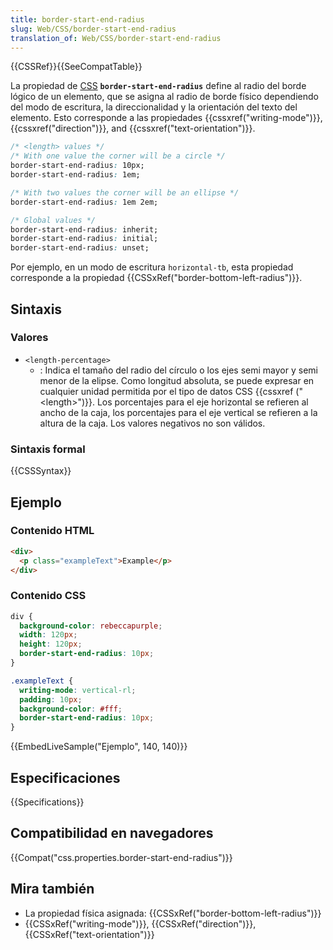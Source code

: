 ```yaml
---
title: border-start-end-radius
slug: Web/CSS/border-start-end-radius
translation_of: Web/CSS/border-start-end-radius
---
```

{{CSSRef}}{{SeeCompatTable}}

La propiedad de [CSS](/es/docs/Web/CSS) **`border-start-end-radius`** define al radio del borde lógico de un elemento, que se asigna al radio de borde físico dependiendo del modo de escritura, la direccionalidad y la orientación del texto del elemento. Esto corresponde a las propiedades {{cssxref("writing-mode")}}, {{cssxref("direction")}}, and {{cssxref("text-orientation")}}.

```css
/* <length> values */
/* With one value the corner will be a circle */
border-start-end-radius: 10px;
border-start-end-radius: 1em;

/* With two values the corner will be an ellipse */
border-start-end-radius: 1em 2em;

/* Global values */
border-start-end-radius: inherit;
border-start-end-radius: initial;
border-start-end-radius: unset;
```

Por ejemplo, en un modo de escritura `horizontal-tb`, esta propiedad corresponde a la propiedad {{CSSxRef("border-bottom-left-radius")}}.

## Sintaxis

### Valores

- `<length-percentage>`
  - : Indica el tamaño del radio del círculo o los ejes semi mayor y semi menor de la elipse. Como longitud absoluta, se puede expresar en cualquier unidad permitida por el tipo de datos CSS {{cssxref ("&lt;length&gt;")}}. Los porcentajes para el eje horizontal se refieren al ancho de la caja, los porcentajes para el eje vertical se refieren a la altura de la caja. Los valores negativos no son válidos.

### Sintaxis formal

{{CSSSyntax}}

## Ejemplo

### Contenido HTML

```html
<div>
  <p class="exampleText">Example</p>
</div>
```

### Contenido CSS

```css
div {
  background-color: rebeccapurple;
  width: 120px;
  height: 120px;
  border-start-end-radius: 10px;
}

.exampleText {
  writing-mode: vertical-rl;
  padding: 10px;
  background-color: #fff;
  border-start-end-radius: 10px;
}
```

{{EmbedLiveSample("Ejemplo", 140, 140)}}

## Especificaciones

{{Specifications}}

## Compatibilidad en navegadores

{{Compat("css.properties.border-start-end-radius")}}

## Mira también

- La propiedad física asignada: {{CSSxRef("border-bottom-left-radius")}}
- {{CSSxRef("writing-mode")}}, {{CSSxRef("direction")}}, {{CSSxRef("text-orientation")}}
